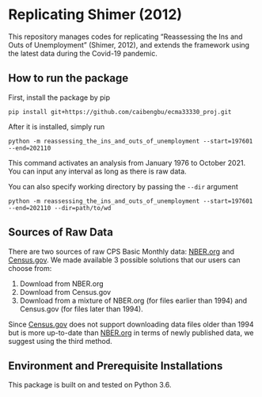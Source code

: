 # Replicating Shimer (2012)

This repository manages codes for replicating “Reassessing the Ins and Outs of Unemployment” (Shimer, 2012), and extends the framework using the latest data during the Covid-19 pandemic.

## How to run the package
First, install the package by pip
```
pip install git+https://github.com/caibengbu/ecma33330_proj.git
```
After it is installed, simply run
```
python -m reassessing_the_ins_and_outs_of_unemployment --start=197601 --end=202110
```
This command activates an analysis from January 1976 to October 2021. You can input any interval as long as there is raw data.

You can also specify working directory by passing the `--dir` argument
```
python -m reassessing_the_ins_and_outs_of_unemployment --start=197601 --end=202110 --dir=path/to/wd
```

## Sources of Raw Data
There are two sources of raw CPS Basic Monthly data: [NBER.org](https://data.nber.org/cps-basic2/) and [Census.gov](https://www.census.gov/data/datasets/time-series/demo/cps/cps-basic.html). We made available 3 possible solutions that our users can choose from:
1. Download from NBER.org
2. Download from Census.gov
3. Download from a mixture of NBER.org (for files earlier than 1994) and Census.gov (for files later than 1994). 

Since [Census.gov](https://www.census.gov/data/datasets/time-series/demo/cps/cps-basic.html) does not support downloading data files older than 1994 but is more up-to-date than [NBER.org](https://data.nber.org/cps-basic2/) in terms of newly published data, we suggest using the third method.

## Environment and Prerequisite Installations
This package is built on and tested on Python 3.6.

